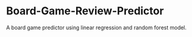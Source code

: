 # Board-Game-Review-Predictor
A board game predictor using linear regression and random forest model.
